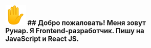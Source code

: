 ## ![Hello](assets/270b.png "Hello") ## Добро пожаловать! Меня зовут Рунар. Я Frontend-разработчик. Пишу на JavaScript и React JS.
